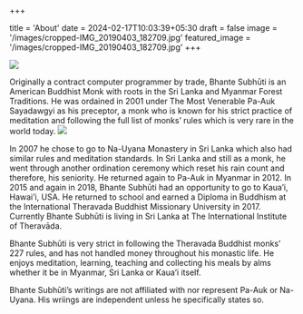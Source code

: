 +++

title = 'About'
date = 2024-02-17T10:03:39+05:30
draft = false
image = '/images/cropped-IMG_20190403_182709.jpg'
featured_image = '/images/cropped-IMG_20190403_182709.jpg'
+++

![](/images/Burmese_Kammavaca_Manuscript.jpg)

Originally a contract computer programmer by trade, Bhante Subhūti is an American Buddhist Monk with roots in the Sri Lanka and Myanmar Forest Traditions. He was ordained in 2001 under The Most Venerable Pa-Auk Sayadawgyi as his preceptor, a monk who is known for his strict practice of meditation and following the full list of monks’ rules which is very rare in the world today.
![](/images/cropped-IMG_20190403_182709.jpg)

In 2007 he chose to go to Na-Uyana Monastery in Sri Lanka which also had similar rules and meditation standards. In Sri Lanka and still as a monk, he went through another ordination ceremony which reset his rain count and therefore, his seniority. He returned again to Pa-Auk in Myanmar in 2012. In 2015 and again in 2018, Bhante Subhūti had an opportunity to go to Kaua’i, Hawai’i, USA. He returned to school and earned a Diploma in Buddhism at the International Theravada Buddhist Missionary University in 2017. Currently Bhante Subhūti is living in Sri Lanka at The International Institute of Theravāda.

Bhante Subhūti is very strict in following the Theravada Buddhist monks’ 227 rules, and has not handled money throughout his monastic life. He enjoys meditation, learning, teaching and collecting his meals by alms whether it be in Myanmar, Sri Lanka or Kaua’i itself.

Bhante Subhūti’s writings are not affiliated with nor represent Pa-Auk or Na-Uyana. His wriings are independent unless he specifically states so.